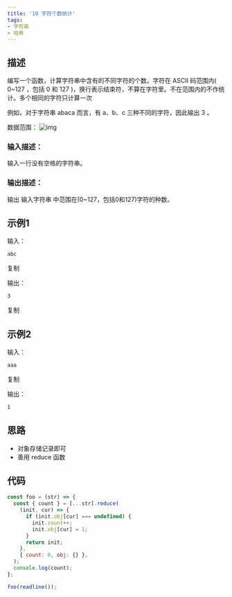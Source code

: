```yaml
---
title: '10 字符个数统计'
tags:
- 字符串
- 哈希
---
```


## 描述

编写一个函数，计算字符串中含有的不同字符的个数。字符在 ASCII 码范围内( 0~127 ，包括 0 和 127 )，换行表示结束符，不算在字符里。不在范围内的不作统计。多个相同的字符只计算一次

例如，对于字符串 abaca 而言，有 a、b、c 三种不同的字符，因此输出 3 。

数据范围： ![img](https://www.nowcoder.com/equation?tex=1%20%5Cle%20n%20%5Cle%20500%20%5C)

### 输入描述：

输入一行没有空格的字符串。

### 输出描述：

输出 输入字符串 中范围在(0~127，包括0和127)字符的种数。

## 示例1

输入：

```bash
abc
```

复制

输出：

```bash
3
```

复制

## 示例2

输入：

```bash
aaa
```

复制

输出：

```bash
1
```

## 思路

- 对象存储记录即可
- 善用 reduce 函数


## 代码

```js
const foo = (str) => {
  const { count } = [...str].reduce(
    (init, cur) => {
      if (init.obj[cur] === undefined) {
        init.count++;
        init.obj[cur] = 1;
      }
      return init;
    },
    { count: 0, obj: {} },
  );
  console.log(count);
};

foo(readline());
```

